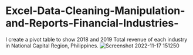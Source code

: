 # Excel-Data-Cleaning-Manipulation-and-Reports-Financial-Industries-
I create a pivot table to show 2018 and 2019 Total revenue of each industry in National Capital Region, Philippines.
![Screenshot 2022-11-17 151250](https://user-images.githubusercontent.com/118483157/202579823-f28f99fd-287b-4829-ac11-c26abd87f26e.png)
